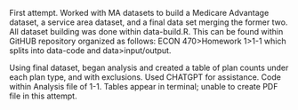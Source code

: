 First attempt. Worked with MA datasets to build a Medicare Advantage dataset, a service area dataset, and a final data set merging the former two. All dataset building was done within data-build.R. This can be found within GitHUB repository organized as follows: ECON 470>Homework 1>1-1 which splits into data-code and data>input/output. 

Using final dataset, began analysis and created a table of plan counts under each plan type, and with exclusions. Used CHATGPT for assistance. Code within Analysis file of 1-1. Tables appear in terminal; unable to create PDF file in this attempt. 